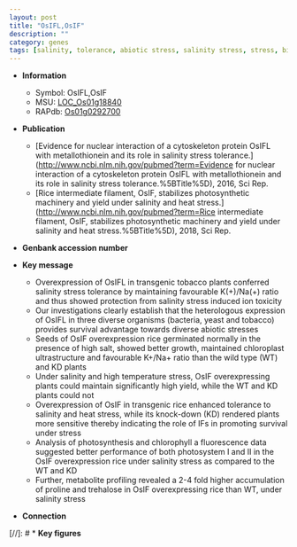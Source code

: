 ```yaml
---
layout: post
title: "OsIFL,OsIF"
description: ""
category: genes
tags: [salinity, tolerance, abiotic stress, salinity stress, stress, biotic stress, stress tolerance, chloroplast, temperature, photosynthesis]
---
```


* **Information**  
    + Symbol: OsIFL,OsIF  
    + MSU: [LOC_Os01g18840](http://rice.uga.edu/cgi-bin/ORF_infopage.cgi?orf=LOC_Os01g18840)  
    + RAPdb: [Os01g0292700](http://rapdb.dna.affrc.go.jp/viewer/gbrowse_details/irgsp1?name=Os01g0292700)  

* **Publication**  
    + [Evidence for nuclear interaction of a cytoskeleton protein OsIFL with metallothionein and its role in salinity stress tolerance.](http://www.ncbi.nlm.nih.gov/pubmed?term=Evidence for nuclear interaction of a cytoskeleton protein OsIFL with metallothionein and its role in salinity stress tolerance.%5BTitle%5D), 2016, Sci Rep.
    + [Rice intermediate filament, OsIF, stabilizes photosynthetic machinery and yield under salinity and heat stress.](http://www.ncbi.nlm.nih.gov/pubmed?term=Rice intermediate filament, OsIF, stabilizes photosynthetic machinery and yield under salinity and heat stress.%5BTitle%5D), 2018, Sci Rep.

* **Genbank accession number**  

* **Key message**  
    + Overexpression of OsIFL in transgenic tobacco plants conferred salinity stress tolerance by maintaining favourable K(+)/Na(+) ratio and thus showed protection from salinity stress induced ion toxicity
    + Our investigations clearly establish that the heterologous expression of OsIFL in three diverse organisms (bacteria, yeast and tobacco) provides survival advantage towards diverse abiotic stresses
    + Seeds of OsIF overexpression rice germinated normally in the presence of high salt, showed better growth, maintained chloroplast ultrastructure and favourable K+/Na+ ratio than the wild type (WT) and KD plants
    + Under salinity and high temperature stress, OsIF overexpressing plants could maintain significantly high yield, while the WT and KD plants could not
    + Overexpression of OsIF in transgenic rice enhanced tolerance to salinity and heat stress, while its knock-down (KD) rendered plants more sensitive thereby indicating the role of IFs in promoting survival under stress
    + Analysis of photosynthesis and chlorophyll a fluorescence data suggested better performance of both photosystem I and II in the OsIF overexpression rice under salinity stress as compared to the WT and KD
    + Further, metabolite profiling revealed a 2-4 fold higher accumulation of proline and trehalose in OsIF overexpressing rice than WT, under salinity stress

* **Connection**  

[//]: # * **Key figures**  



